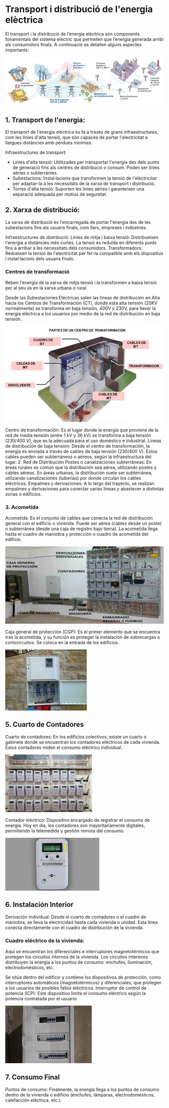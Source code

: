 # Transport i distribució de l'energia elèctrica

El transport i la distribució de l’energia elèctrica són components fonamentals del sistema elèctric que permeten que l’energia generada arribi als consumidors finals. A continuació es detallen alguns aspectes importants:

![](img/2024-10-22-09-40-42.png)

## 1. Transport de l'energia:

El transport de l'energia elèctrica es fa a través de grans infraestructures, com les línies d'alta tensió, que són capaces de portar l'electricitat a llargues distàncies amb pèrdues mínimes.

Infraestructures de transport:

- Línies d'alta tensió: Utilitzades per transportar l'energia des dels punts de generació fins als centres de distribució o consum. Poden ser línies aèries o subterrànies.
- Subestacions: Instal·lacions que transformen la tensió de l'electricitat per adaptar-la a les necessitats de la xarxa de transport i distribució.
- Torres d'alta tensió: Suporten les línies aèries i garanteixen una separació adequada per motius de seguretat.

## 2. Xarxa de distribució:

La xarxa de distribució és l'encarregada de portar l'energia des de les subestacions fins als usuaris finals, com llars, empreses i indústries.

Infraestructures de distribució:
Línies de mitja i baixa tensió: Distribueixen l'energia a distàncies més curtes. La tensió és reduïda en diferents punts fins a arribar a les necessitats dels consumidors.
Transformadors: Redueixen la tensió de l'electricitat per fer-la compatible amb els dispositius i instal·lacions dels usuaris finals.

### Centres de transformació

Reben l'energia de la xarxa de mitja tensió i la transformen a baixa tensió per al seu ús en la xarxa urbana o rural

Desde las Subestaciones Eléctricas salen las líneas de distribución en Alta hacia los Centros de Transformación (CT), donde esta alta tensión (20KV normalmente) se transforma en baja tensión, 400V y 230V, para llevar la energía eléctrica a los usuarios por medio de la red de distribución en baja tensión.

![](img/2024-10-22-09-42-55.png)

Centro de transformación: Es el lugar donde la energía que proviene de la red de media tensión (entre 1 kV y 36 kV) se transforma a baja tensión (230/400 V), que es la adecuada para el uso doméstico e industrial.
Líneas de distribución de baja tensión: Desde el centro de transformación, la energía es enviada a través de cables de baja tensión (230/400 V). Estos cables pueden ser subterráneos o aéreos, según la infraestructura del lugar.
2. Red de Distribución
Postes o canalizaciones subterráneas: En áreas rurales es común que la distribución sea aérea, utilizando postes y cables aéreos. En áreas urbanas, la distribución suele ser subterránea, utilizando canalizaciones (tuberías) por donde circulan los cables eléctricos.
Empalmes y derivaciones: A lo largo del trayecto, se realizan empalmes y derivaciones para conectar varias líneas y abastecer a distintas zonas o edificios.

### 3. Acometida

Acometida: Es el conjunto de cables que conecta la red de distribución general con el edificio o vivienda. Puede ser aérea (cables desde un poste) o subterránea (desde una caja de registro bajo tierra). La acometida llega hasta el cuadro de maniobra y protección o cuadro de acometida del edificio.

![](img/2024-10-22-09-48-42.png)

Caja general de protección (CGP): Es el primer elemento que se encuentra tras la acometida, y su función es proteger la instalación de sobrecargas o cortocircuitos. Se coloca en la entrada de los edificios.

![](img/2024-10-22-09-48-03.png)

## 5. Cuarto de Contadores

Cuarto de contadores: En los edificios colectivos, existe un cuarto o gabinete donde se encuentran los contadores eléctricos de cada vivienda. Estos contadores miden el consumo eléctrico individual.

![](img/2024-10-22-09-46-52.png)

Contador eléctrico: Dispositivo encargado de registrar el consumo de energía. Hoy en día, los contadores son mayoritariamente digitales, permitiendo la telemedida y gestión remota del consumo.

![](img/2024-10-22-09-47-14.png)

## 6. Instalación Interior

Derivación individual: Desde el cuarto de contadores o el cuadro de maniobra, se lleva la electricidad hasta cada vivienda o unidad. Esta línea conecta directamente con el cuadro de distribución de la vivienda.

### Cuadro eléctrico de la vivienda:

Aquí se encuentran los diferenciales e interruptores magnetotérmicos que protegen los circuitos internos de la vivienda. Los circuitos interiores distribuyen la energía a los puntos de consumo: enchufes, iluminación, electrodomésticos, etc.

Se sitúa dentro del edificio y contiene los dispositivos de protección, como interruptores automáticos (magnetotérmicos) y diferenciales, que protegen a los usuarios de posibles fallos eléctricos.
Interruptor de control de potencia (ICP): Este dispositivo limita el consumo eléctrico según la potencia contratada por el usuario.

![](img/2024-10-22-09-46-07.png)

## 7. Consumo Final

Puntos de consumo: Finalmente, la energía llega a los puntos de consumo dentro de la vivienda o edificio (enchufes, lámparas, electrodomésticos, calefacción eléctrica, etc.).